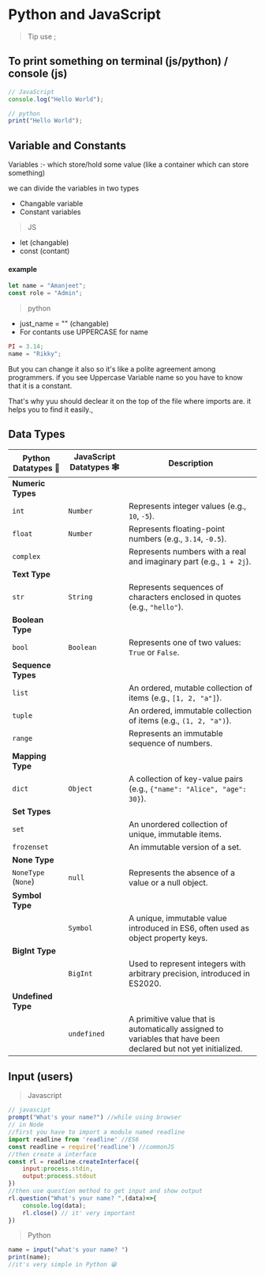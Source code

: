 # Python and JavaScript 

> Tip use  ; 

To print something on
terminal (js/python) / console (js)
---

```js
// JavaScript
console.log("Hello World");
```
```js
// python
print("Hello World");
```
## Variable and Constants
Variables :- which store/hold some value (like a container which can store something) 

we can divide the variables in two types 
* Changable variable
* Constant variables
>JS
* let (changable)
* const (contant)
#### example

```js
let name = "Amanjeet";
const role = "Admin"; 
```

>python
* just_name = ""  (changable)
* For contants use UPPERCASE for name 
```js
PI = 3.14;
name = "Rikky";
```

But you can change it also so it's like a polite agreement among programmers. if you see Uppercase Variable name so you have to know that it is a constant.

That's why yuu should declear it on the top of the file where imports are. it helps you to find it easily.,

## Data Types

| Python Datatypes 🐍   | JavaScript Datatypes 🕸️ | Description                                                                                                  |
|-----------------------|-------------------------|--------------------------------------------------------------------------------------------------------------|
| **Numeric Types**     |                         |                                                                                                              |
| `int`                 | `Number`                | Represents integer values (e.g., `10`, `-5`).                                                                |
| `float`               | `Number`                | Represents floating-point numbers (e.g., `3.14`, `-0.5`).                                                    |
| `complex`             |                         | Represents numbers with a real and imaginary part (e.g., `1 + 2j`).                                          |
| **Text Type**         |                         |                                                                                                              |
| `str`                 | `String`                | Represents sequences of characters enclosed in quotes (e.g., `"hello"`).                                     |
| **Boolean Type**      |                         |                                                                                                              |
| `bool`                | `Boolean`               | Represents one of two values: `True` or `False`.                                                             |
| **Sequence Types**    |                         |                                                                                                              |
| `list`                |                         | An ordered, mutable collection of items (e.g., `[1, 2, "a"]`).                                               |
| `tuple`               |                         | An ordered, immutable collection of items (e.g., `(1, 2, "a")`).                                             |
| `range`               |                         | Represents an immutable sequence of numbers.                                                                |
| **Mapping Type**      |                         |                                                                                                              |
| `dict`                | `Object`                | A collection of key-value pairs (e.g., `{"name": "Alice", "age": 30}`).                                      |
| **Set Types**         |                         |                                                                                                              |
| `set`                 |                         | An unordered collection of unique, immutable items.                                                          |
| `frozenset`           |                         | An immutable version of a set.                                                                               |
| **None Type**         |                         |                                                                                                              |
| `NoneType` (`None`)   | `null`                   | Represents the absence of a value or a null object.                                                          |
| **Symbol Type**       |                         |                                                                                                              |
|                       | `Symbol`                 | A unique, immutable value introduced in ES6, often used as object property keys.                             |
| **BigInt Type**       |                         |                                                                                                              |
|                       | `BigInt`                 | Used to represent integers with arbitrary precision, introduced in ES2020.                                   |
| **Undefined Type**    |                         |                                                                                                              |
|                       | `undefined`              | A primitive value that is automatically assigned to variables that have been declared but not yet initialized. |


## Input (users)

>Javascript
```js
// javascipt
prompt("What's your name?") //while using browser
// in Node
//first you have to import a module named readline
import readline from 'readline' //ES6
const readline = require('readline') //commonJS
//then create a interface
const rl = readline.createInterface({
    input:process.stdin,
    output:process.stdout
})
//then use question method to get input and show output
rl.question("What's your name? ",(data)=>{
    console.log(data);
    rl.close() // it' very important
})
```
>Python
```js
name = input("what's your name? ")
print(name);
//it's very simple in Python 😁
```


